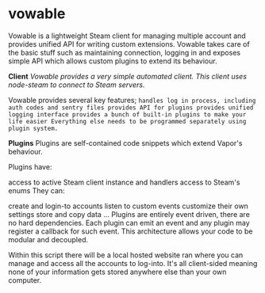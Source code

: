 # vowable

Vowable is a lightweight Steam client for managing multiple account and provides unified API for writing custom extensions. Vowable takes care of the basic stuff such as maintaining connection, logging in and exposes simple API which allows custom plugins to extend its behaviour.

**Client**
*Vowable provides a very simple automated client. This client uses node-steam to connect to Steam servers.*

Vowable provides several key features;
`handles log in process, including auth codes and sentry files
provides API for plugins
provides unified logging interface
provides a bunch of built-in plugins to make your life easier
Everything else needs to be programmed separately using plugin system.`


**Plugins**
Plugins are self-contained code snippets which extend Vapor's behaviour.

Plugins have:

access to active Steam client instance and handlers
access to Steam's enums
They can:

create and login-to accounts
listen to custom events
customize their own  settings
store and copy data
...
Plugins are entirely event driven, there are no hard dependencies. Each plugin can emit an event and any plugin may register a callback for such event.
This architecture allows your code to be modular and decoupled.

Within this script there will be a local hosted website ran where you can manage and access all the accounts to log-into. It's all client-sided meaning none of your information gets stored anywhere else than your own computer. 


